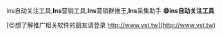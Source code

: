 ins自动关注工具,**Ins**营销工具,**Ins**营销群推王,**Ins**采集助手
**😄ins自动关注工具**

[😍想了解推广相关软件的朋友请登录 http://www.vst.tw](http://www.vst.tw)



